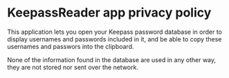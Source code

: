 # KeepassReader app privacy policy


This application lets you open your Keepass password database in order to display usernames and passwords included in it, and be able to copy these usernames and passwors into the clipboard.

None of the information found in the database are used in any other way, they are not stored nor sent over the network.

